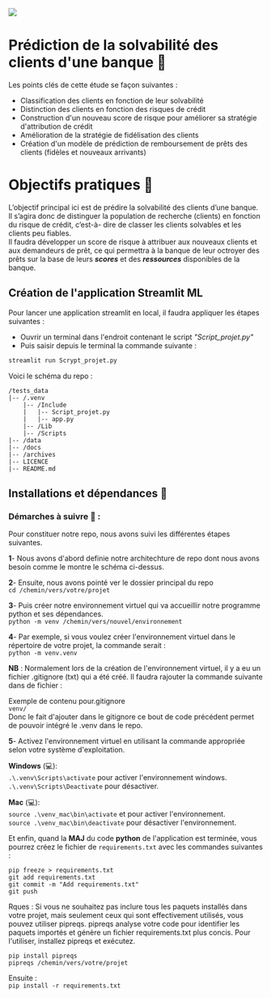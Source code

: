 <p align="left"> 
    <img src="img/etude-solvabilite.jpg" align="left"></img>	
</p>
<br>

# Prédiction de la solvabilité des clients d'une banque 🏦
Les points clés de cette étude se façon suivantes :  
- Classification des clients en fonction de leur solvabilité
- Distinction des clients en fonction des risques de crédit
- Construction d'un nouveau score de risque pour améliorer sa stratégie d'attribution de crédit
- Amélioration de la stratégie de fidélisation des clients
- Création d'un modèle de prédiction de remboursement de prêts des clients (fidèles et nouveaux arrivants)

# Objectifs pratiques 🎯
L’objectif principal ici est de prédire la solvabilité des clients d’une banque. Il s’agira
donc de distinguer la population de recherche (clients) en fonction du risque de crédit, c’est-à-
dire de classer les clients solvables et les clients peu fiables.  
Il faudra développer un score de risque à attribuer aux nouveaux clients et aux demandeurs de prêt, ce qui permettra
à la banque de leur octroyer des prêts sur la base de leurs ***scores*** et des ***ressources*** disponibles de la banque.


## Création de l'application Streamlit ML

Pour lancer une application streamlit en local, il faudra appliquer les étapes suivantes :


- Ouvrir un terminal dans l'endroit contenant le script *"Script_projet.py"*  
- Puis saisir depuis le terminal la commande suivante : 

```python
streamlit run Scrypt_projet.py
```


Voici le schéma du repo :  

```
/tests_data
|-- /.venv
	|-- /Include
	|   |-- Script_projet.py
	|   |-- app.py
	|-- /Lib
	|-- /Scripts
|-- /data
|-- /docs
|-- /archives
|-- LICENCE
|-- README.md
```

## Installations et dépendances 🚀
### Démarches à suivre 📣 :
Pour constituer notre repo, nous avons suivi les différentes étapes suivantes.

**1**- Nous avons d'abord definie notre architechture de repo dont nous avons besoin comme le montre le schéma ci-dessus.

**2**- Ensuite, nous avons pointé ver le dossier principal du repo   
```cd /chemin/vers/votre/projet```

**3**- Puis créer notre environnement virtuel qui va accueillir notre programme python et ses dépendances.  
```python -m venv /chemin/vers/nouvel/environnement```

**4**- Par exemple, si vous voulez créer l'environnement virtuel dans le répertoire de votre projet, la commande serait :  
```python -m venv.venv```

**NB** : Normalement lors de la création de l'environnement virtuel, il y a eu un fichier .gitignore (txt) qui a été créé. Il faudra rajouter la commande suivante dans de fichier :  

Exemple de contenu pour.gitignore  
```venv/```  
Donc le fait d'ajouter dans le gitignore ce bout de code précédent permet de pouvoir intégré le .venv dans le repo.

**5**- Activez l'environnement virtuel en utilisant la commande appropriée selon votre système d'exploitation.

**Windows** (💻):   
```.\.venv\Scripts\activate```  pour activer l'environnement windows.  
```.\.venv\Scripts\Deactivate```  pour désactiver.  

**Mac** (💻):  
```source .\venv_mac\bin\activate``` et pour activer l'environnement.   
```source .\venv_mac\bin\deactivate``` pour désactiver l'environnement.

Et enfin, quand la **MAJ** du code **python** de l'application est terminée, vous pourrez créez le fichier de ```requirements.txt``` avec les commandes suivantes :  

```pip freeze > requirements.txt```    
```git add requirements.txt```    
```git commit -m "Add requirements.txt"```    
```git push```      


Rques : Si vous ne souhaitez pas inclure tous les paquets installés dans votre projet, mais seulement ceux qui sont effectivement utilisés, vous pouvez utiliser pipreqs. pipreqs analyse votre code pour identifier les paquets importés et génère un fichier requirements.txt plus concis. Pour l'utiliser, installez pipreqs et exécutez.

```pip install pipreqs```  
```pipreqs /chemin/vers/votre/projet```  

Ensuite :  
```pip install -r requirements.txt```  

